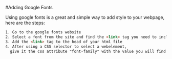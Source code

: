 #Adding Google Fonts

Using google fonts is a great and simple way to add style to your webpage, here are the steps:

```HTML
1. Go to the google fonts website
2. Select a font from the site and find the <link> tag you need to include
3. Add the <link> tag to the head of your html file
4. After using a CSS selector to select a webelement, 
  give it the css attribute "font-family" with the value you will find on the google fonts website
```
